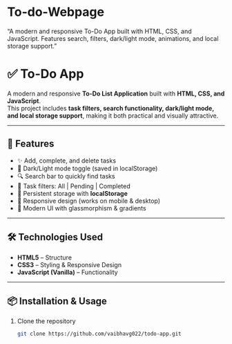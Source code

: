 # To-do-Webpage
“A modern and responsive To-Do App built with HTML, CSS, and JavaScript. Features search, filters, dark/light mode, animations, and local storage support.”
# ✅ To-Do App

A modern and responsive **To-Do List Application** built with **HTML, CSS, and JavaScript**.  
This project includes **task filters, search functionality, dark/light mode, and local storage support**, making it both practical and visually attractive.

---

## 🚀 Features

- ✨ Add, complete, and delete tasks  
- 🌙 Dark/Light mode toggle (saved in localStorage)  
- 🔍 Search bar to quickly find tasks  
- 📂 Task filters: All | Pending | Completed  
- 💾 Persistent storage with **localStorage**  
- 📱 Responsive design (works on mobile & desktop)  
- 🎨 Modern UI with glassmorphism & gradients  

---

## 🛠️ Technologies Used

- **HTML5** – Structure  
- **CSS3** – Styling & Responsive Design  
- **JavaScript (Vanilla)** – Functionality  

---

## 📦 Installation & Usage

1. Clone the repository  
   ```bash
   git clone https://github.com/vaibhavg022/todo-app.git

